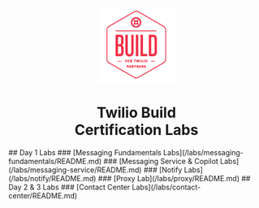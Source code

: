 <p align="center" style="color: #343a40">
  <img src="/assets/images/build-logo.png/" alt="Twilio Build" height="150" width="150">
  <h1 align="center">Twilio Build <br> Certification Labs</h1>
</p>
<p>
## Day 1 Labs
### [Messaging Fundamentals Labs](/labs/messaging-fundamentals/README.md)
### [Messaging Service & Copilot Labs](/labs/messaging-service/README.md)
### [Notify Labs](/labs/notify/README.md)
### [Proxy Lab](/labs/proxy/README.md)
## Day 2 & 3 Labs
### [Contact Center Labs](/labs/contact-center/README.md)
</p>